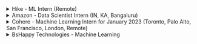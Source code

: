 
<details>
  <summary>Hike - ML Intern (Remote) </summary>
 <br>
 <h1>About</h1>
 
##### Skills & Experience We're Looking For 👨‍💻
  
* B.tech/MS from a top Tier institute (preferably final year of Computer Science/Mathematics & Computing/Electronics & Communication/Physics/Statistics)
* Strong programming abilities, especially Python Scientific Stack (Numpy, Pandas, Scikit-Learn etc.)
* Solid foundations in Linear Algebra, Signal Processing, Optimization & Data Structures
* Exposure to Machine Learning - preferably, Deep Learning with Pytorch/Tensorflow.
* Excited about building cutting edge AI products in the fields of Computer Vision, Graphics, Audio, AR/VR etc.
* Relentless passion to learn, own & deliver user delight.
* Willingness to evolve into full time ML-Engg/ML-Scientist at Hike over the coming year or so.
* Bonus: Familiarity with one or more of the following tech - Android, Javascript and Unity.
<br>

[official website link](https://www.linkedin.com/jobs/view/2984233909/)
</details>


<details>
  <summary>Amazon - Data Scientist Intern (IN, KA, Bangaluru) </summary>
 <br>
 <h1>About</h1>
 
##### Skills & Experience We're Looking For 👨‍💻
 
 ###### BASIC QUALIFICATIONS
 
* Record of delivering large analytical solutions with business impact
* Experience on R/SAS/Matlab and SQL
* Excellent Microsoft Office skills, including a strong working knowledge of Excel
* Problem solving ability and passion for big data
* Excellent communication and data presentation skills
* Fluent written and spoken English

 ###### PREFERRED QUALIFICATIONS
 
* Masters or equivalent advanced degree in Computer Science, Computer Engineering, Statistics, Mathematics or related technical discipline. Hands-on experience and project based learning in computer science, engineering or mathematics is preferred.
* Academic experience in manipulating/transforming data, model selection, model training, cross-validation and deployment at scale.
* Academic or Project Experience with Machine and Deep Learning toolkits such as MXNet, TensorFlow, Caffe and PyTorch.
* Academic Experience with Big Data platforms like Apache Spark and Hadoop.
* Familiarity with data processing with Python, R & SQL.
* Familiarity with AWS services related to AI/ML highly desirable, particularly Amazon EMR, AWS Lambda, SageMaker, Machine Learning, IoT, Amazon DynamoDB, Amazon S3, Amazon EC2 Container Service, Green Grass etc.
<br>

[Official website link](https://www.amazon.jobs/en/jobs/2213292/data-scientist-intern)
</details>


<details>
  <summary>Cohere - Machine Learning Intern for January 2023 (Toronto, Palo Alto, San Francisco, London, Remote) </summary>
 <br>
 <h1>About</h1>
 
##### Skills & Experience We're Looking For 👨‍💻
  
* Proficiency in Python and related ML frameworks such as Tensorflow, TF-Serving, JAX, and XLA/MLIR
* Experience using large-scale distributed training strategies
* Familiarity with autoregressive sequence models, such as Transformers
* Strong communication and problem-solving skills
* A demonstrated passion for applied NLP models and products
* Bonus: experience writing kernels for GPUs using CUDA
* Bonus: experience training on TPUs
<br>

[official website link](https://jobs.lever.co/cohere/2252200f-104f-4d95-840d-c1d9cbcfda9b)
</details>

<details>
  <summary>BsHappy Technologies - Machine Learning </summary>
 <br>
 <h1>About</h1>
 
##### Skills & Experience We're Looking For 👨‍💻
  
1. Study and transform data science prototypes
2. Design machine learning systems 
3. Research and implement appropriate ML algorithms and tools 
4. Develop machine learning applications according to requirements
5. Select appropriate datasets and data representation methods
6. Run machine learning tests and experiments
7. Perform statistical analysis and fine-tuning using test results
8. Train and retrain systems when necessary
9. Extend existing ML libraries and frameworks
10. Keep abreast of developments in the field

<br>

[official website link](https://internshala.com/student/interstitial/application/machine-learning-work-from-home-job-internship-at-bshappy-technologies1664967593)
</details>


